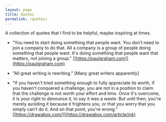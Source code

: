 ```yaml
---
layout: page
title: Quotes
permalink: /quotes/
---
```

A collection of quotes that I find to be helpful, maybe inspiring at times. 

- "You need to start doing something that people want. You don't need to join a company to do that. All a company is a group of people doing something that people want. It's doing something that people want that matters, not joining a group."  [[https://paulgraham.com]](https://paulgraham.com)

- "All great writing is rewriting."  [Many great writers apparently]

- "If you haven't tried something enough to fully appreciate its worth, if you haven't conquered a challenge, you are not in a position to claim that the challenge is not worth your effort and time. Once it's overcome, it is your right to denounce it, to say it was a waste. But until then, you're merely avoiding it because it frightens you, or that you worry that you simply can't do it. And on that point, you're wrong." [[https://drawabox.com/]](https://drawabox.com/article/ink)
